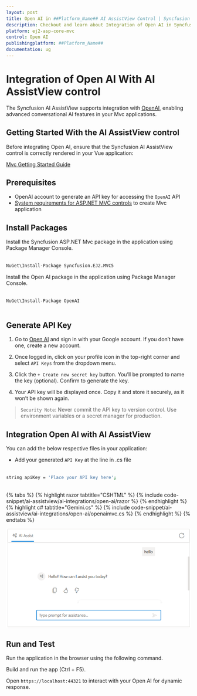 ```yaml
---
layout: post
title: Open AI in ##Platform_Name## AI AssistView Control | Syncfusion
description: Checkout and learn about Integration of Open AI in Syncfusion ##Platform_Name## AI AssistView control of Syncfusion Essential JS 2 and more.
platform: ej2-asp-core-mvc
control: Open AI
publishingplatform: ##Platform_Name##
documentation: ug
---
```

 
# Integration of Open AI With AI AssistView control
 
The Syncfusion AI AssistView supports integration with [OpenAI](https://platform.openai.com/docs/overview), enabling advanced conversational AI features in your Mvc applications.
 
## Getting Started With the AI AssistView control
 
Before integrating Open AI, ensure that the Syncfusion AI AssistView control is correctly rendered in your Vue application:
 
[ Mvc Getting Started Guide](../getting-started)
 
## Prerequisites
 
* OpenAI account to generate an API key for accessing the `OpenAI` API
* [System requirements for ASP.NET MVC controls](https://ej2.syncfusion.com/aspnetmvc/documentation/system-requirements) to create Mvc application
 
## Install Packages
 
Install the Syncfusion ASP.NET Mvc package in the application using Package Manager Console.
 
```bash
 
NuGet\Install-Package Syncfusion.EJ2.MVC5

```
 
Install the Open AI package in the application using Package Manager Console.
 
```bash
 
NuGet\Install-Package OpenAI
 
```
 
## Generate API Key
 
1. Go to [Open AI](https://platform.openai.com/docs/overview) and sign in with your Google account. If you don’t have one, create a new account. 

2. Once logged in, click on your profile icon in the top-right corner and select `API Keys` from the dropdown menu.  

3. Click the `+ Create new secret key` button. You’ll be prompted to name the key (optional). Confirm to generate the key. 

4. Your API key will be displayed once. Copy it and store it securely, as it won’t be shown again.

> `Security Note`: Never commit the API key to version control. Use environment variables or a secret manager for production.
 
##  Integration Open AI with AI AssistView
 
You can add the below respective files in your application:
 
* Add your generated `API Key` at the line in .cs file
 
```bash
 
string apiKey = 'Place your API key here';
 
```
 
{% tabs %}
{% highlight razor tabtitle="CSHTML" %}
{% include code-snippet/ai-assistview/ai-integrations/open-ai/razor %}
{% endhighlight %}
{% highlight c# tabtitle="Gemini.cs" %}
{% include code-snippet/ai-assistview/ai-integrations/open-ai/openaimvc.cs %}
{% endhighlight %}
{% endtabs %}

![Open AI](../../images/open-ai.png)
 
## Run and Test
 
Run the application in the browser using the following command.
 
Build and run the app (Ctrl + F5).
 
Open `https://localhost:44321` to interact with your Open AI for dynamic response.